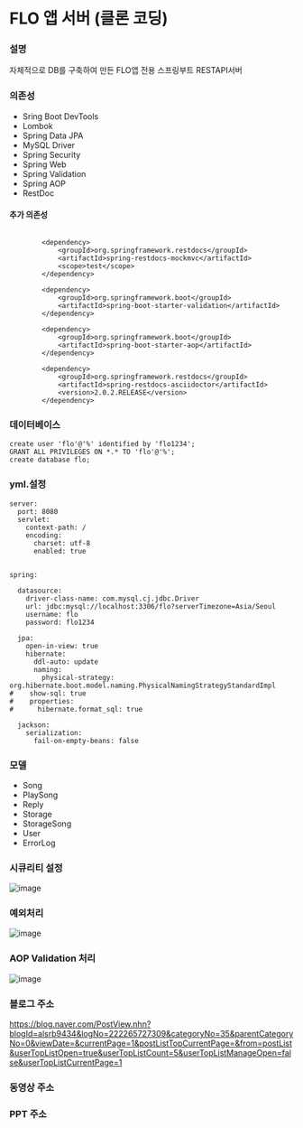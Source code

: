 # FLO 앱 서버 (클론 코딩)


### 설명

자체적으로 DB를 구축하여 만든 FLO앱 전용 스프링부트 RESTAPI서버


### 의존성

- Sring Boot DevTools
- Lombok
- Spring Data JPA
- MySQL Driver
- Spring Security
- Spring Web
- Spring Validation
- Spring AOP
- RestDoc


#### 추가 의존성

``` 추가 의존성

		<dependency>
			<groupId>org.springframework.restdocs</groupId>
			<artifactId>spring-restdocs-mockmvc</artifactId>
			<scope>test</scope>
		</dependency>

		<dependency>
			<groupId>org.springframework.boot</groupId>
			<artifactId>spring-boot-starter-validation</artifactId>
		</dependency>
		
		<dependency>
			<groupId>org.springframework.boot</groupId>
			<artifactId>spring-boot-starter-aop</artifactId>
		</dependency>

		<dependency>
			<groupId>org.springframework.restdocs</groupId>
			<artifactId>spring-restdocs-asciidoctor</artifactId>
			<version>2.0.2.RELEASE</version>
		</dependency>
```


### 데이터베이스

```DB 설정
create user 'flo'@'%' identified by 'flo1234';
GRANT ALL PRIVILEGES ON *.* TO 'flo'@'%';
create database flo;
```


### yml.설정


```yml.설정
server:
  port: 8080
  servlet:
    context-path: /
    encoding:
      charset: utf-8
      enabled: true


spring:

  datasource:
    driver-class-name: com.mysql.cj.jdbc.Driver
    url: jdbc:mysql://localhost:3306/flo?serverTimezone=Asia/Seoul
    username: flo
    password: flo1234
    
  jpa:
    open-in-view: true
    hibernate:
      ddl-auto: update
      naming:
        physical-strategy: org.hibernate.boot.model.naming.PhysicalNamingStrategyStandardImpl
#    show-sql: true
#    properties:
#      hibernate.format_sql: true

  jackson:
    serialization:
      fail-on-empty-beans: false
```


### 모델

- Song
- PlaySong
- Reply
- Storage
- StorageSong
- User
- ErrorLog


### 시큐리티 설정

![image](https://user-images.githubusercontent.com/65489223/114041529-96233f80-98bf-11eb-8775-b911425feb5d.png)


### 예외처리

![image](https://user-images.githubusercontent.com/65489223/114042129-1d70b300-98c0-11eb-9f7d-005afc1c6ef1.png)


### AOP Validation 처리

![image](https://user-images.githubusercontent.com/65489223/114041570-9f141100-98bf-11eb-8f93-cb4c0e54eb11.png)




### 블로그 주소


<https://blog.naver.com/PostView.nhn?blogId=alsrb9434&logNo=222265727309&categoryNo=35&parentCategoryNo=0&viewDate=&currentPage=1&postListTopCurrentPage=&from=postList&userTopListOpen=true&userTopListCount=5&userTopListManageOpen=false&userTopListCurrentPage=1>




### 동영상 주소




### PPT 주소




